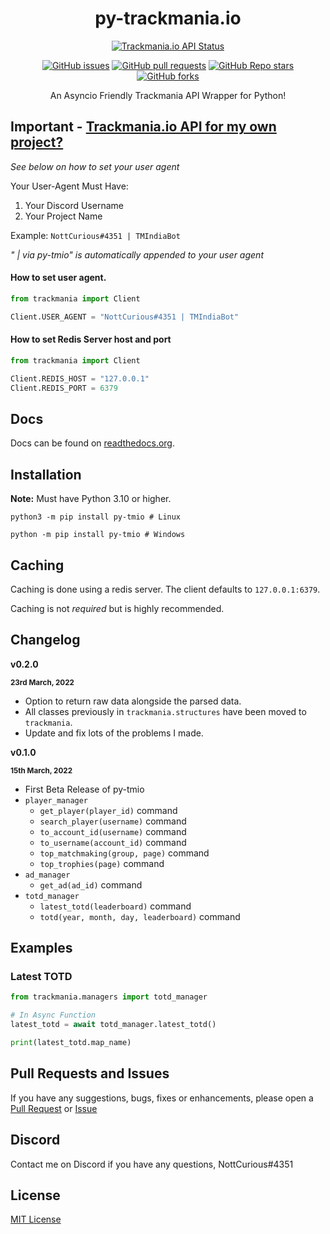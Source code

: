 <div align=center>
<h1>py-trackmania.io</h1>

[![Trackmania.io API Status](https://img.shields.io/website?down_message=Offline&label=Trackmania.io%20API&up_message=Online&url=https%3A%2F%2Ftrackmania.io)](https://trackmania.io)

[![GitHub issues](https://img.shields.io/github/issues/NottCurious/py-tmio?logo=github)](https://github.com/NottCurious/py-tmio/issues)
[![GitHub pull requests](https://img.shields.io/github/issues-pr/NottCurious/py-tmio?logo=github)](https://github.com/NottCurious/py-tmio/pulls)
[![GitHub Repo stars](https://img.shields.io/github/stars/NottCurious/py-tmio?logo=github&style=flat-square)](https://github.com/NottCurious/py-tmio/stargazers)
[![GitHub forks](https://img.shields.io/github/forks/NottCurious/py-tmio?style=flat-square)](https://github.com/NottCurious/py-tmio/network/members)

An Asyncio Friendly Trackmania API Wrapper for Python!
</div>

## Important - [Trackmania.io API for my own project?](https://openplanet.dev/tmio/api)
*See below on how to set your user agent*

Your User-Agent Must Have:
1. Your Discord Username
2. Your Project Name

Example:
`NottCurious#4351 | TMIndiaBot`

*" | via py-tmio" is automatically appended to your user agent*

#### How to set user agent.
```python
from trackmania import Client

Client.USER_AGENT = "NottCurious#4351 | TMIndiaBot"
```

#### How to set Redis Server host and port
```python
from trackmania import Client

Client.REDIS_HOST = "127.0.0.1"
Client.REDIS_PORT = 6379
```

## Docs
Docs can be found on [readthedocs.org](https://py-trackmaniaio.readthedocs.io/en/latest/).

## Installation
**Note:** Must have Python 3.10 or higher.
```shell
python3 -m pip install py-tmio # Linux

python -m pip install py-tmio # Windows
```

## Caching
Caching is done using a redis server. The client defaults to `127.0.0.1:6379`.

Caching is not *required* but is highly recommended.

## Changelog
**v0.2.0**

<small>**23rd March, 2022**</small>
* Option to return raw data alongside the parsed data.
* All classes previously in `trackmania.structures` have been moved to `trackmania`.
* Update and fix lots of the problems I made.

**v0.1.0**

<small>**15th March, 2022**</small>
* First Beta Release of py-tmio
* `player_manager`
    * `get_player(player_id)` command
    * `search_player(username)` command
    * `to_account_id(username)` command
    * `to_username(account_id)` command
    * `top_matchmaking(group, page)` command
    * `top_trophies(page)` command
* `ad_manager`
    * `get_ad(ad_id)` command
* `totd_manager`
    * `latest_totd(leaderboard)` command
    * `totd(year, month, day, leaderboard)` command

## Examples
### Latest TOTD
```python
from trackmania.managers import totd_manager

# In Async Function
latest_totd = await totd_manager.latest_totd()

print(latest_totd.map_name)
```

## Pull Requests and Issues
If you have any suggestions, bugs, fixes or enhancements, please open a [Pull Request](https://github.com/NottCurious/py-tmio/compare) or [Issue](https://github.com/NottCurious/py-tmio/issues/new)

## Discord
Contact me on Discord if you have any questions, NottCurious#4351

## License
[MIT License](https://mit-license.org/)
